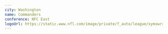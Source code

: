 ```yaml
---
city: Washington
name: Commanders
conference: NFC East
logoUrl: https://static.www.nfl.com/image/private/f_auto/league/xymxwrxtyj9fhaemhdyd
---
```

